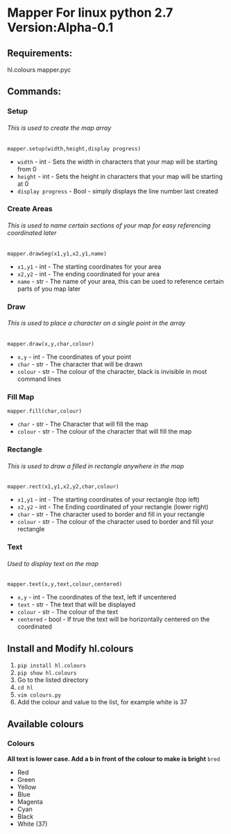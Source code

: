# Mapper For linux python 2.7 Version:Alpha-0.1

## Requirements:

hl.colours
mapper.pyc

## Commands:

### Setup
###### This is used to create the map array
```
mapper.setup(width,height,display progress)
```
- ```width``` - int - Sets the width in characters that your map will be starting from 0
- ```height``` - int - Sets the height in characters that your map will be starting at 0
- ```display progress``` - Bool - simply displays the line number last created

### Create Areas
###### This is used to name certain sections of your map for easy referencing coordinated later
```mapper.drawSeg(x1,y1,x2,y1,name)```
- ```x1,y1``` - int - The starting coordinates for your area
- ```x2,y2``` - int - The ending coordinated for your area
- ```name``` - str - The name of your area, this can be used to reference certain parts of you map later

### Draw
###### This is used to place a character on a single point in the array

```mapper.draw(x,y,char,colour)```

- ```x,y``` - int - The coordinates of your point
- ```char``` - str - The character that will be drawn
- ```colour``` - str - The colour of the character, black is invisible in most command lines

### Fill Map

```mapper.fill(char,colour)```
- ```char``` - str - The Character that will fill the map
- ```colour``` - str - The colour of the character that will fill the map

### Rectangle
###### This is used to draw a filled in rectangle anywhere in the map

```mapper.rect(x1,y1,x2,y2,char,colour)```
- ```x1,y1``` - int - The starting coordinates of your rectangle (top left)
- ```x2,y2``` - int - The Ending coordinated of your rectangle (lower right)
- ```char``` - str - The character used to border and fill in your rectangle
- ```colour``` - str - The colour of the character used to border and fill your rectangle

### Text
###### Used to display text on the map

```mapper.text(x,y,text,colour,centered)```
- ```x,y``` - int - The coordinates of the text, left if uncentered
- ```text``` - str - The text that will be displayed
- ```colour``` - str - The colour of the text
- ```centered``` - bool - If true the text will be horizontally centered on the coordinated

## Install and Modify hl.colours

1. ```pip install hl.colours```
2. ```pip show hl.colours```
3. Go to the listed directory
4. ```cd hl```
5. ```vim colours.py```
6. Add the colour and value to the list, for example white is 37

## Available colours
### Colours
**All text is lower case. Add a b in front of the colour to make is bright**
```bred```

- Red
- Green
- Yellow
- Blue
- Magenta
- Cyan
- Black
- White (37)
